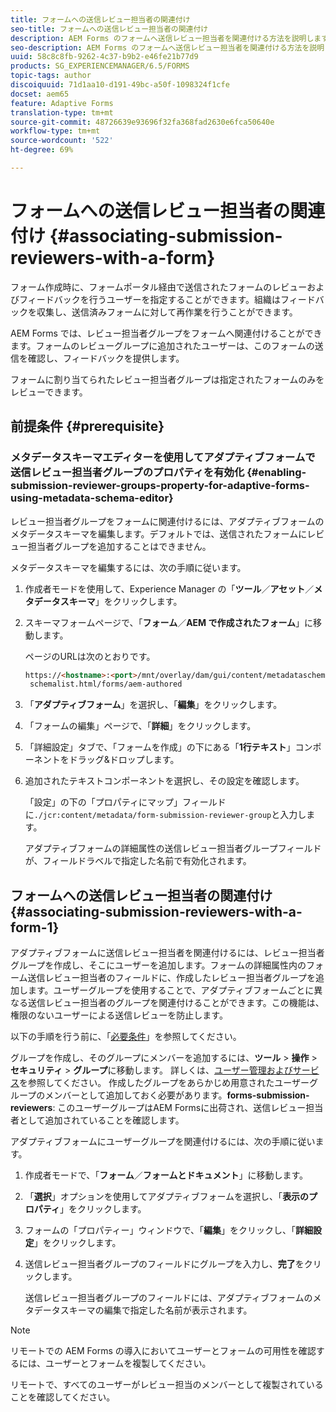 ```yaml
---
title: フォームへの送信レビュー担当者の関連付け
seo-title: フォームへの送信レビュー担当者の関連付け
description: AEM Forms のフォームへ送信レビュー担当者を関連付ける方法を説明します。関連付けられたレビュー担当者は、送信されたフォームをフォームポータル経由でレビューします。
seo-description: AEM Forms のフォームへ送信レビュー担当者を関連付ける方法を説明します。関連付けられたレビュー担当者は、送信されたフォームをフォームポータル経由でレビューします。
uuid: 58c8c8fb-9262-4c37-b9b2-e46fe21b77d9
products: SG_EXPERIENCEMANAGER/6.5/FORMS
topic-tags: author
discoiquuid: 71d1aa10-d191-49bc-a50f-1098324f1cfe
docset: aem65
feature: Adaptive Forms
translation-type: tm+mt
source-git-commit: 48726639e93696f32fa368fad2630e6fca50640e
workflow-type: tm+mt
source-wordcount: '522'
ht-degree: 69%

---
```



# フォームへの送信レビュー担当者の関連付け {#associating-submission-reviewers-with-a-form}

フォーム作成時に、フォームポータル経由で送信されたフォームのレビューおよびフィードバックを行うユーザーを指定することができます。組織はフィードバックを収集し、送信済みフォームに対して再作業を行うことができます。

AEM Forms では、レビュー担当者グループをフォームへ関連付けることができます。フォームのレビューグループに追加されたユーザーは、このフォームの送信を確認し、フィードバックを提供します。

フォームに割り当てられたレビュー担当者グループは指定されたフォームのみをレビューできます。

## 前提条件 {#prerequisite}

### メタデータスキーマエディターを使用してアダプティブフォームで送信レビュー担当者グループのプロパティを有効化 {#enabling-submission-reviewer-groups-property-for-adaptive-forms-using-metadata-schema-editor}

レビュー担当者グループをフォームに関連付けるには、アダプティブフォームのメタデータスキーマを編集します。デフォルトでは、送信されたフォームにレビュー担当者グループを追加することはできません。

メタデータスキーマを編集するには、次の手順に従います。

1. 作成者モードを使用して、Experience Manager の「**ツール**／**アセット**／**メタデータスキーマ**」をクリックします。
1. スキーマフォームページで、「**フォーム**／**AEM で作成されたフォーム**」に移動します。

   ページのURLは次のとおりです。

   ```html
   https://<hostname>:<port>/mnt/overlay/dam/gui/content/metadataschemaeditor/
    schemalist.html/forms/aem-authored
   ```

1. 「**アダプティブフォーム**」を選択し、「**編集**」をクリックします。
1. 「フォームの編集」ページで、「**詳細**」をクリックします。
1. 「詳細設定」タブで、「フォームを作成」の下にある「**1行テキスト**」コンポーネントをドラッグ&amp;ドロップします。
1. 追加されたテキストコンポーネントを選択し、その設定を確認します。

   「設定」の下の「プロパティにマップ」フィールドに`./jcr:content/metadata/form-submission-reviewer-group`と入力します。

   アダプティブフォームの詳細属性の送信レビュー担当者グループフィールドが、フィールドラベルで指定した名前で有効化されます。

## フォームへの送信レビュー担当者の関連付け {#associating-submission-reviewers-with-a-form-1}

アダプティブフォームに送信レビュー担当者を関連付けるには、レビュー担当者グループを作成し、そこにユーザーを追加します。フォームの詳細属性内のフォーム送信レビュー担当者のフィールドに、作成したレビュー担当者グループを追加します。ユーザーグループを使用することで、アダプティブフォームごとに異なる送信レビュー担当者のグループを関連付けることができます。この機能は、権限のないユーザーによる送信レビューを防止します。

以下の手順を行う前に、「[必要条件](../../forms/using/adding-reviewers-form.md#prerequisite)」を参照してください。

グループを作成し、そのグループにメンバーを追加するには、**ツール** > **操作** > **セキュリティ** > **グループ**に移動します。
詳しくは、[ユーザー管理およびサービス](/help/sites-administering/security.md)を参照してください。
作成したグループをあらかじめ用意されたユーザーグループのメンバーとして追加しておく必要があります。**forms-submission-reviewers**: このユーザーグループはAEM Formsに出荷され、送信レビュー担当者として追加されていることを確認します。

アダプティブフォームにユーザーグループを関連付けるには、次の手順に従います。

1. 作成者モードで、「**フォーム**／**フォームとドキュメント**」に移動します。
1. 「**選択**」オプションを使用してアダプティブフォームを選択し、「**表示のプロパティ**」をクリックします。
1. フォームの「プロパティー」ウィンドウで、「**編集**」をクリックし、「**詳細設定**」をクリックします。
1. 送信レビュー担当者グループのフィールドにグループを入力し、**完了**&#x200B;をクリックします。

   送信レビュー担当者グループのフィールドには、アダプティブフォームのメタデータスキーマの編集で指定した名前が表示されます。

>[!NOTE]
>
>リモートでの AEM Forms の導入においてユーザーとフォームの可用性を確認するには、ユーザーとフォームを複製してください。
>
>リモートで、すべてのユーザーがレビュー担当のメンバーとして複製されていることを確認してください。

